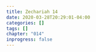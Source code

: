 ```yaml
---
title: Zechariah 14
date: 2020-03-28T20:29:01-04:00
categories: []
tags: []
chapter: "014"
inprogress: false
---
```


